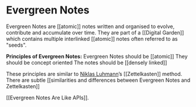 # Evergreen Notes
Evergreen Notes are [[atomic]] notes written and organised to evolve, contribute and accumulate over time. They are part of a [[Digital Garden]] which contains multiple interlinked [[atomic]] notes often referred to as "seeds".

**Principles of Evergreen Notes:**
  Evergreen Notes should be [[atomic]]
  They should be concept oriented
  The notes should be [[densely linked]]

These principles are similar to [Niklas Luhmann](https://en.wikipedia.org/wiki/Niklas_Luhmann)’s [[Zettelkasten]] method. There are subtle [[similarities and differences between Evergreen Notes and Zettelkasten]]

[[Evergreen Notes Are Like APIs]].